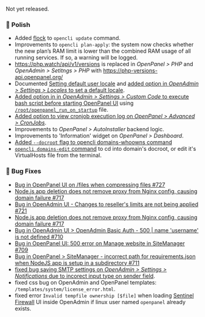 Not yet released.

### 💅 Polish
- Added [flock](https://linux.die.net/man/1/flock) to `opencli update` command.
- Improvements to `opencli plan-apply`: the system now checks whether the new plan’s RAM limit is lower than the combined RAM usage of all running services. If so, a warning will be logged.
- https://php.watch/api/v1/versions is replaced in *OpenPanel > PHP* and *OpenAdmin > Setitngs > PHP* with https://php-versions-api.openpanel.org/
- Documented [Setting default user locale](https://openpanel.com/docs/articles/accounts/default-user-locales/#4-default-locale) and [added option in *OpenAdmin > Settings > Locales* to set a default locale](https://i.postimg.cc/px5kmYYX/slika.png).
- [Added option in in *OpenAdmin > Settings > Custom Code* to execute bash script before starting OpenPanel UI](https://i.postimg.cc/CwzSfxJM/slika.png) using [`/root/openpanel_run_on_startup`](https://dev.openpanel.com/customize.html#Before-startup) file.
- [Added option to view cronjob execution log on *OpenPanel > Advanced > CronJobs*](https://i.postimg.cc/zXx0LDMm/slika.png).
- Improvements to *OpenPanel > AutoInstaller* backend logic.
- Improvements to 'Information' widget on *OpenPanel > Dashboard*.
- [Added `--docroot` flag to opencli domains-whoowns command](https://github.com/stefanpejcic/opencli/commit/f9bc92781bc68a2046ede74ab712ecc1cbd4b3ae)
- [`opencli domains-edit` command](https://dev.openpanel.com/cli/domains.html#Edit-domains) to cd into domain's docroot, or edit it's VirtualHosts file from the terminal.

### 🐛 Bug Fixes
- [Bug in OpenPanel UI on /files when compressing files #727](https://github.com/stefanpejcic/OpenPanel/issues/727)
- [Node.js app deletion does not remove proxy from Nginx config, causing domain failure #717](https://github.com/stefanpejcic/OpenPanel/issues/717)
- [Bug in OpenAdmin UI - Changes to reseller's limits are not being applied #721](https://github.com/stefanpejcic/OpenPanel/issues/721)
- [Node.js app deletion does not remove proxy from Nginx config, causing domain failure #717](https://github.com/stefanpejcic/OpenPanel/issues/717)
- [Bug in OpenAdmin UI > OpenAdmin Basic Auth - 500 | name 'username' is not defined #710](https://github.com/stefanpejcic/OpenPanel/issues/710)
- [Bug in OpenPanel UI: 500 error on Manage website in SiteManager #709](https://github.com/stefanpejcic/OpenPanel/issues/709)
- [Bug in OpenPanel > SiteManager - incorrect path for requirements.json when NodeJS app is setup in a subdirectory #711](https://github.com/stefanpejcic/OpenPanel/issues/711)
- [fixed bug saving SMTP settings on *OpenAdmin > Settings > Notifications* due to incorect input type on sender field](https://discord.com/channels/1205652108213485568/1205652108213485571/1423569978912800828).
- fixed css bug on OpenAdmin and OpenPanel templates: `/templates/system/license_error.html`.
- fixed error `Invalid tempfile ownership [$file]` when loading [Sentinel Firewall](https://sentinelfirewall.org/) UI inside OpenAdmin if linux user named `openpanel` already exists.
